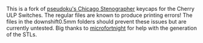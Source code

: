 This is a fork of [pseudoku's Chicago Stenographer](https://github.com/pseudoku/PseudoMakeMeKeyCapProfiles) keycaps for the Cherry ULP Switches.
The regular files are known to produce printing errors!
The files in the downshift0.5mm folders should prevent these issues but are currently untested.
Big thanks to [microfortnight](https://github.com/microfortnight/) for help with the generation of the STLs.
